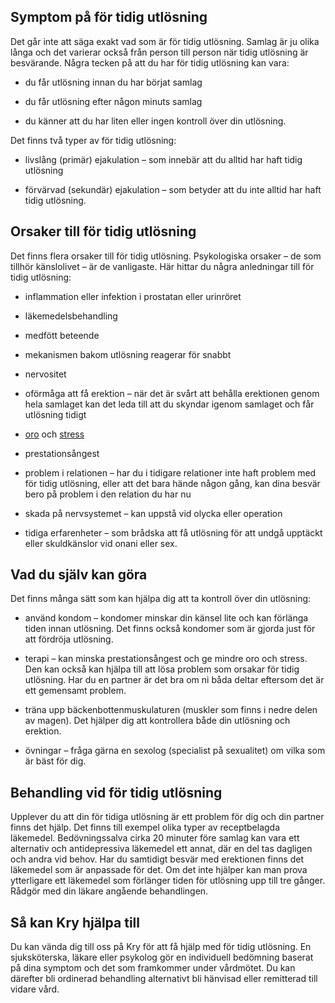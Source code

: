 Symptom på för tidig utlösning
------------------------------

Det går inte att säga exakt vad som är för tidig utlösning. Samlag är ju olika långa och det varierar också från person till person när tidig utlösning är besvärande. Några tecken på att du har för tidig utlösning kan vara:

*   du får utlösning innan du har börjat samlag
    
*   du får utlösning efter någon minuts samlag
    
*   du känner att du har liten eller ingen kontroll över din utlösning.
    

Det finns två typer av för tidig utlösning:

*   livslång (primär) ejakulation – som innebär att du alltid har haft tidig utlösning
    
*   förvärvad (sekundär) ejakulation – som betyder att du inte alltid har haft tidig utlösning.
    

Orsaker till för tidig utlösning
--------------------------------

Det finns flera orsaker till för tidig utlösning. Psykologiska orsaker – de som tillhör känslolivet – är de vanligaste. Här hittar du några anledningar till för tidig utlösning:

*   inflammation eller infektion i prostatan eller urinröret
    
*   läkemedelsbehandling
    
*   medfött beteende
    
*   mekanismen bakom utlösning reagerar för snabbt
    
*   nervositet
    
*   oförmåga att få erektion – när det är svårt att behålla erektionen genom hela samlaget kan det leda till att du skyndar igenom samlaget och får utlösning tidigt
    
*   [oro](https://www.kry.se/fakta/angest-och-oro/ "oro") och [stress](https://www.kry.se/fakta/stress/ "stress")
    
*   prestationsångest
    
*   problem i relationen – har du i tidigare relationer inte haft problem med för tidig utlösning, eller att det bara hände någon gång, kan dina besvär bero på problem i den relation du har nu
    
*   skada på nervsystemet – kan uppstå vid olycka eller operation
    
*   tidiga erfarenheter – som brådska att få utlösning för att undgå upptäckt eller skuldkänslor vid onani eller sex.
    

Vad du själv kan göra
---------------------

Det finns många sätt som kan hjälpa dig att ta kontroll över din utlösning:

*   använd kondom – kondomer minskar din känsel lite och kan förlänga tiden innan utlösning. Det finns också kondomer som är gjorda just för att fördröja utlösning.
    
*   terapi – kan minska prestationsångest och ge mindre oro och stress. Den kan också kan hjälpa till att lösa problem som orsakar för tidig utlösning. Har du en partner är det bra om ni båda deltar eftersom det är ett gemensamt problem.
    
*   träna upp bäckenbottenmuskulaturen (muskler som finns i nedre delen av magen). Det hjälper dig att kontrollera både din utlösning och erektion.
    
*   övningar – fråga gärna en sexolog (specialist på sexualitet) om vilka som är bäst för dig.
    

Behandling vid för tidig utlösning
----------------------------------

Upplever du att din för tidiga utlösning är ett problem för dig och din partner finns det hjälp. Det finns till exempel olika typer av receptbelagda läkemedel. Bedövningssalva cirka 20 minuter före samlag kan vara ett alternativ och antidepressiva läkemedel ett annat, där en del tas dagligen och andra vid behov. Har du samtidigt besvär med erektionen finns det läkemedel som är anpassade för det. Om det inte hjälper kan man prova ytterligare ett läkemedel som förlänger tiden för utlösning upp till tre gånger. Rådgör med din läkare angående behandlingen.

Så kan Kry hjälpa till
----------------------

Du kan vända dig till oss på Kry för att få hjälp med för tidig utlösning. En sjuksköterska, läkare eller psykolog gör en individuell bedömning baserat på dina symptom och det som framkommer under vårdmötet. Du kan därefter bli ordinerad behandling alternativt bli hänvisad eller remitterad till vidare vård.
